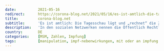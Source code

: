 ```yaml
---
date:          2021-05-16
redirect:      https://corona-blog.net/2021/05/16/es-ist-amtlich-die-tagesschau-luegt-und-rechnet-die-zahlen-schoen/
title:         corona-blog.net
subtitle:      'Es ist amtlich: Die Tagesschau lügt und „rechnet“ die Zahlen schön'
description:   'In den sozialen Netzwerken nennen die Öffentlich Rechtlichen auch die alarmierenden Zahlen über Tote und Nebenwirkungen nach der Impfung.'
country:       DE
categories:    [MSM, Zahlen, Impfung]
tags:          [manipulation, impf-nebenwirkungen, mit oder an impfung gestorben]
---
```

